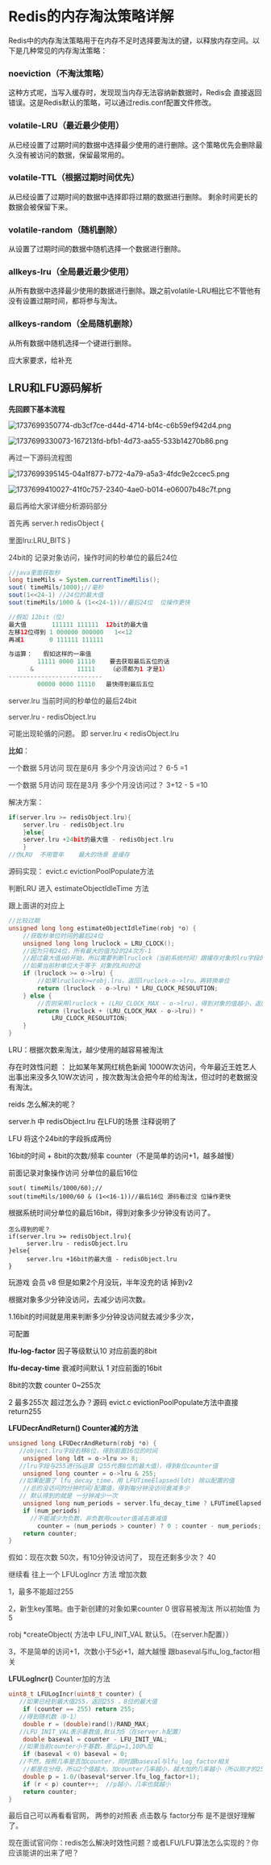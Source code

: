 # Redis的内存淘汰策略详解

Redis中的内存淘汰策略用于在内存不足时选择要淘汰的键，以释放内存空间。以下是几种常见的内存淘汰策略：

### noeviction（不淘汰策略）
这种方式呢，当写入缓存时，发现现当内存无法容纳新数据时，Redis会  直接返回错误。这是Redis默认的策略，可以通过redis.conf配置文件修改。

### volatile-LRU（最近最少使用）
从已经设置了过期时间的数据中选择最少使用的进行删除。这个策略优先会删除最久没有被访问的数据，保留最常用的。

### volatile-TTL（根据过期时间优先）
从已经设置了过期时间的数据中选择即将过期的数据进行删除。 剩余时间更长的数据会被保留下来。

### volatile-random（随机删除）
从设置了过期时间的数据中随机选择一个数据进行删除。

### allkeys-lru（全局最近最少使用）
从所有数据中选择最少使用的数据进行删除。跟之前volatile-LRU相比它不管他有没有设置过期时间，都将参与淘汰。

### allkeys-random（全局随机删除）
从所有数据中随机选择一个键进行删除。



应大家要求，给补充

## LRU和LFU源码解析
**先回顾下基本流程**

![1737699350774-db3cf7ce-d44d-4714-bf4c-c6b59ef942d4.png](./img/bAomvefbwUC-f7oy/1737699350774-db3cf7ce-d44d-4714-bf4c-c6b59ef942d4-098668.png)

![1737699330073-167213fd-bfb1-4d73-aa55-533b14270b86.png](./img/bAomvefbwUC-f7oy/1737699330073-167213fd-bfb1-4d73-aa55-533b14270b86-961168.png)

<font style="color:rgb(51, 51, 51);">再过一下源码流程图</font>

![1737699395145-04a1f877-b772-4a79-a5a3-4fdc9e2ccec5.png](./img/bAomvefbwUC-f7oy/1737699395145-04a1f877-b772-4a79-a5a3-4fdc9e2ccec5-656462.png)

![1737699410027-41f0c757-2340-4ae0-b014-e06007b48c7f.png](./img/bAomvefbwUC-f7oy/1737699410027-41f0c757-2340-4ae0-b014-e06007b48c7f-454494.png)

<font style="color:rgb(51, 51, 51);">最后再给大家详细分析源码部分</font>

<font style="color:rgb(51, 51, 51);">首先再 server.h redisObject {  </font>

<font style="color:rgb(51, 51, 51);">里面lru:LRU_BITS } </font>

<font style="color:rgb(51, 51, 51);">24bit的 记录对象访问，操作时间的秒单位的最后24位</font>

```java
//java里面获取秒
long timeMils = System.currentTimeMilis();
sout( timeMils/1000);//毫秒
sout(1<<24-1) //24位的最大值
sout(timeMils/1000 & (1<<24-1))//最后24位  位操作更快

//假如 12bit（位）
最大值       111111 111111  12bit的最大值
左移12位得到 1 000000 000000   1<<12
再减1       0 111111 111111 

与运算：   假如这样的一串值   
        11111 0000 11110    要去获取最后五位的话
      &            11111    （必须都为1 才是1）
--------------------------
        00000 0000 11110   最快得到最后五位
```

<font style="color:rgb(51, 51, 51);">server.lru 当前时间的秒单位的最后24bit</font>

<font style="color:rgb(51, 51, 51);">server.lru - redisObject.lru</font>

<font style="color:rgb(51, 51, 51);">可能出现轮循的问题。 即 server.lru < redisObject.lru</font>

**<font style="color:rgb(51, 51, 51);">比如</font>**<font style="color:rgb(51, 51, 51);">：</font>

<font style="color:rgb(51, 51, 51);">一个数据 5月访问 现在是6月 多少个月没访问过？ 6-5 =1</font>

<font style="color:rgb(51, 51, 51);">一个数据 5月访问 现在是3月 多少个月没访问过？ 3+12 - 5 =10</font>

<font style="color:rgb(51, 51, 51);">解决方案：</font>

```c
if(server.lru >= redisObject.lru){
    server.lru - redisObject.lru   
    }else{
    server.lru +24bit的最大值 - redisObject.lru   
    }
//伪LRU  不用管年    最大的场景 是缓存
```

<font style="color:rgb(51, 51, 51);">源码实现： evict.c evictionPoolPopulate方法</font>

<font style="color:rgb(51, 51, 51);">判断LRU 进入 estimateObjectIdleTime 方法 </font>

<font style="color:rgb(51, 51, 51);">跟上面讲的对应上</font>

```c
//比较过期
unsigned long long estimateObjectIdleTime(robj *o) {
    //获取秒单位时间的最后24位
    unsigned long long lruclock = LRU_CLOCK();
    //因为只有24位，所有最大的值为2的24次方-1
    //超过最大值从0开始，所以需要判断lruclock（当前系统时间）跟缓存对象的lru字段的大小
    //如果当前秒单位大于等于 对象的LRU的话
    if (lruclock >= o->lru) {
        //如果lruclock>=robj.lru，返回lruclock-o->lru，再转换单位
        return (lruclock - o->lru) * LRU_CLOCK_RESOLUTION;
    } else {
        //否则采用lruclock + (LRU_CLOCK_MAX - o->lru)，得到对象的值越小，返回的值越大，越大越容易被淘汰
        return (lruclock + (LRU_CLOCK_MAX - o->lru)) *
            LRU_CLOCK_RESOLUTION;
    }
}
```

LRU：根据次数来淘汰，越少使用的越容易被淘汰

存在时效性问题 ： 比如某年某网红桃色新闻 1000W次访问，今年最近王姓艺人出事出来没多久10W次访问   ，按次数淘汰会把今年的给淘汰，但过时的老数据没有淘汰。

reids 怎么解决的呢？ 

server.h 中 redisObject.lru 在LFU的场景  注释说明了 

LFU 将这个24bit的字段拆成两份 

16bit的时间 + 8bit的次数/频率 counter（不是简单的访问+1，越多越慢） 

前面记录对象操作访问 分单位的最后16位

```plain
sout( timeMils/1000/60);//
sout(timeMils/1000/60 & (1<<16-1))//最后16位 源码看过没 位操作更快
```

根据系统时间分单位的最后16bit，得到对象多少分钟没有访问了。

```plain
怎么得到的呢？
if(server.lru >= redisObject.lru){
     server.lru - redisObject.lru   
}else{
     server.lru +16bit的最大值 - redisObject.lru   
}
```

玩游戏 会员 v8 但是如果2个月没玩，半年没充的话 掉到v2

根据对象多少分钟没访问，去减少访问次数。

1.16bit的时间就是用来判断多少分钟没访问就去减少多少次， 

可配置

 **lfu-log-factor** 因子等级默认10  对应前面的8bit

 **lfu-decay-time** 衰减时间默认 1 对应前面的16bit

8bit的次数 counter  0~255次

2 最多255次 超过怎么办？源码 evict.c  evictionPoolPopulate方法中直接return255

**LFUDecrAndReturn()   Counter减的方法**

```c
unsigned long LFUDecrAndReturn(robj *o) {
   //object.lru字段右移8位，得到前面16位的时间
    unsigned long ldt = o->lru >> 8;
   //lru字段与255进行&运算（255代表8位的最大值），得到8位counter值
    unsigned long counter = o->lru & 255;
   //如果配置了 lfu_decay_time，用 LFUTimeElapsed(ldt) 除以配置的值
    //总的没访问的分钟时间/配置值，得到每分钟没访问衰减多少
   // 默认得到的就是 一分钟减少一次
    unsigned long num_periods = server.lfu_decay_time ? LFUTimeElapsed(ldt) / server.lfu_decay_time : 0;
    if (num_periods)
      //不能减少为负数，非负数用couter值减去衰减值
        counter = (num_periods > counter) ? 0 : counter - num_periods;
    return counter;
}
```

<font style="color:rgb(51, 51, 51);">假如：现在次数 50次，有10分钟没访问了， 现在还剩多少次？ 40</font>

<font style="color:rgb(51, 51, 51);">继续看 往上一个 LFULogIncr 方法 增加次数</font>

<font style="color:rgb(51, 51, 51);">1，最多不能超过255</font>

<font style="color:rgb(51, 51, 51);">2，新生key策略。由于新创建的对象如果counter 0 很容易被淘汰 所以初始值 为5</font>

<font style="color:rgb(51, 51, 51);">robj *createObject( 方法中 LFU_INIT_VAL 默认5。（在server.h配置））</font>

<font style="color:rgb(51, 51, 51);">3，不是简单的访问+1，次数小于5必+1，越大越慢 跟baseval与lfu_log_factor相关</font>

<font style="color:rgb(51, 51, 51);"> </font>**<font style="color:rgb(51, 51, 51);">LFULogIncr()</font>**<font style="color:rgb(51, 51, 51);">  Counter加的方法</font>

```c
uint8_t LFULogIncr(uint8_t counter) {
   //如果已经到最大值255，返回255 ，8位的最大值
    if (counter == 255) return 255;
   //得到随机数（0-1）
    double r = (double)rand()/RAND_MAX;
   //LFU_INIT_VAL表示基数值,默认为5（在server.h配置）
    double baseval = counter - LFU_INIT_VAL;
   //如果当前counter小于基数，那么p=1,100%加
    if (baseval < 0) baseval = 0;
   //不然，按照几率是否加counter，同时跟baseval与lfu_log_factor相关
    //都是在分母，所以2个值越大，加counter几率越小，越大加的几率越小（所以刚才的255够不够的问题解决）
    double p = 1.0/(baseval*server.lfu_log_factor+1);
    if (r < p) counter++;  //p越小，几率也就越小
    return counter;
}
```

<font style="color:rgb(51, 51, 51);">最后自己可以再看看官网， 两参的对照表 点击数与 factor分布 是不是很好理解了。</font>

<font style="color:rgb(51, 51, 51);">现在面试官问你：redis怎么解决时效性问题？或者LFU/LFU算法怎么实现的？你应该能讲的出来了吧？</font>



